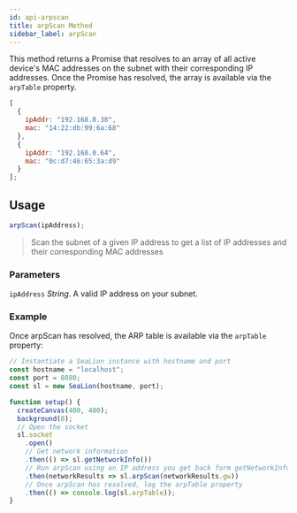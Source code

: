 ```yaml
---
id: api-arpscan
title: arpScan Method
sidebar_label: arpScan
---
```


This method returns a Promise that resolves to an array of all active device's MAC addresses on the subnet with their corresponding IP addresses. Once the Promise has resolved, the array is available via the `arpTable` property.

```js
[
  {
    ipAddr: "192.168.0.38",
    mac: "14:22:db:99:6a:68"
  },
  {
    ipAddr: "192.168.0.64",
    mac: "0c:d7:46:65:3a:d9"
  }
];
```

## Usage

```js
arpScan(ipAddress);
```

> Scan the subnet of a given IP address to get a list of IP addresses and their corresponding MAC addresses

### Parameters

`ipAddress` _String_. A valid IP address on your subnet.

### Example

Once arpScan has resolved, the ARP table is available via the `arpTable` property:

```js
// Instantiate a SeaLion instance with hostname and port
const hostname = "localhost";
const port = 8080;
const sl = new SeaLion(hostname, port);

function setup() {
  createCanvas(400, 400);
  background(0);
  // Open the socket
  sl.socket
    .open()
    // Get network information
    .then(() => sl.getNetworkInfo())
    // Run arpScan using an IP address you get back form getNetworkInfo
    .then(networkResults => sl.arpScan(networkResults.gw))
    // Once arpScan has resolved, log the arpTable property
    .then(() => console.log(sl.arpTable));
}
```
